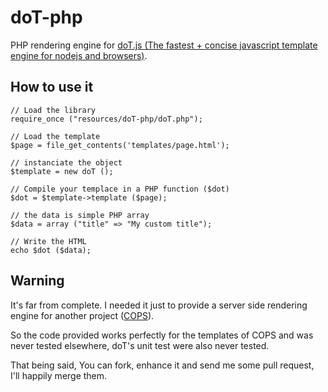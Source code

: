 doT-php
=======

PHP rendering engine for [doT.js (The fastest + concise javascript template engine for nodejs and browsers)](https://github.com/olado/doT).

How to use it
-------------

    // Load the library
    require_once ("resources/doT-php/doT.php");
  
    // Load the template
    $page = file_get_contents('templates/page.html');
  
    // instanciate the object
    $template = new doT ();
  
    // Compile your templace in a PHP function ($dot)
    $dot = $template->template ($page);
  
    // the data is simple PHP array
    $data = array ("title" => "My custom title");
  
    // Write the HTML
    echo $dot ($data);

Warning
-------

It's far from complete. I needed it just to provide a server side rendering engine for another project ([COPS](https://github.com/seblucas/cops)).

So the code provided works perfectly for the templates of COPS and was never tested elsewhere, doT's unit test were also never tested.

That being said, You can fork, enhance it and send me some pull request, I'll happily merge them.


